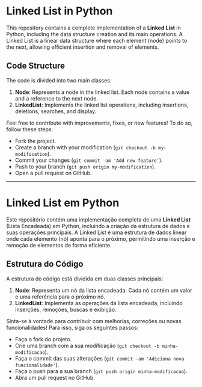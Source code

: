 # Linked List in Python

This repository contains a complete implementation of a **Linked List** in Python, including the data structure creation and its main operations. A Linked List is a linear data structure where each element (node) points to the next, allowing efficient insertion and removal of elements.

## Code Structure

The code is divided into two main classes:

1. **Node**: Represents a node in the linked list. Each node contains a value and a reference to the next node.  
2. **LinkedList**: Implements the linked list operations, including insertions, deletions, searches, and display.

Feel free to contribute with improvements, fixes, or new features! To do so, follow these steps:

- Fork the project.
- Create a branch with your modification (`git checkout -b my-modification`).
- Commit your changes (`git commit -am 'Add new feature'`).
- Push to your branch (`git push origin my-modification`).
- Open a pull request on GitHub.

---

# Linked List em Python

Este repositório contém uma implementação completa de uma **Linked List** (Lista Encadeada) em Python, incluindo a criação da estrutura de dados e suas operações principais. A Linked List é uma estrutura de dados linear onde cada elemento (nó) aponta para o próximo, permitindo uma inserção e remoção de elementos de forma eficiente.

## Estrutura do Código

A estrutura do código está dividida em duas classes principais:

1. **Node**: Representa um nó da lista encadeada. Cada nó contém um valor e uma referência para o próximo nó.  
2. **LinkedList**: Implementa as operações da lista encadeada, incluindo inserções, remoções, buscas e exibição.

Sinta-se à vontade para contribuir com melhorias, correções ou novas funcionalidades! Para isso, siga os seguintes passos:

- Faça o fork do projeto.
- Crie uma branch com a sua modificação (`git checkout -b minha-modificacao`).
- Faça o commit das suas alterações (`git commit -am 'Adiciona nova funcionalidade'`).
- Faça o push para a sua branch (`git push origin minha-modificacao`).
- Abra um pull request no GitHub.
